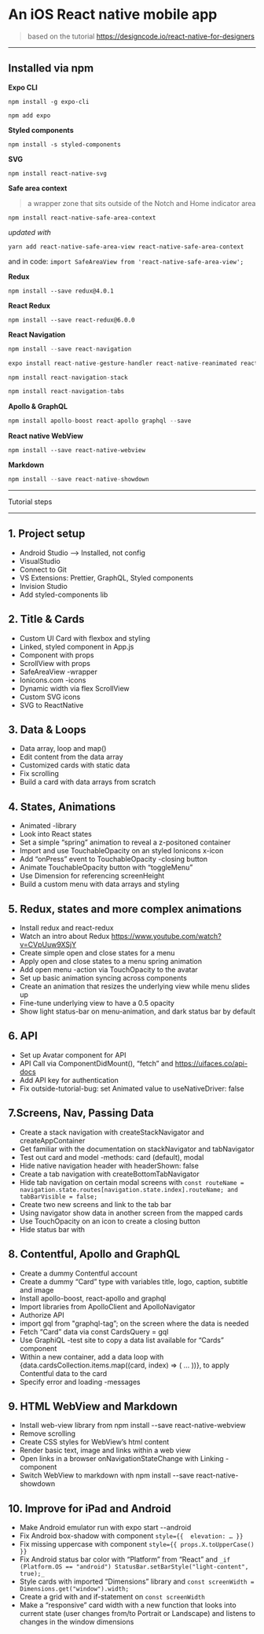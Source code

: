 # An iOS React native mobile app 
> based on the tutorial
https://designcode.io/react-native-for-designers

____________

## Installed via npm

**Expo CLI**

`npm install -g expo-cli`

`npm add expo`

**Styled components**

`npm install -s styled-components`

**SVG**

`npm install react-native-svg`

**Safe area context**

> a wrapper zone that sits outside of the Notch and Home indicator area

`npm install react-native-safe-area-context`

*updated with* 

`yarn add react-native-safe-area-view react-native-safe-area-context`

and in code: `import SafeAreaView from 'react-native-safe-area-view';`

**Redux**

`npm install --save redux@4.0.1`

**React Redux**

`npm install --save react-redux@6.0.0`

**React Navigation**

```js
npm install --save react-navigation

expo install react-native-gesture-handler react-native-reanimated react-native-screens react-native-safe-area-context @react-native-community/masked-view

npm install react-navigation-stack

npm install react-navigation-tabs
```

**Apollo & GraphQL**

```js
npm install apollo-boost react-apollo graphql --save
```

**React native WebView**

`npm install --save react-native-webview`

**Markdown**

```js
npm install --save react-native-showdown
```
_______________

Tutorial steps
_______________

## 1. Project setup
- Android Studio --> Installed, not config
- VisualStudio
- Connect to Git
- VS Extensions: Prettier, GraphQL, Styled components
- Invision Studio
- Add styled-components lib

## 2. Title & Cards
- Custom UI Card with flexbox and styling
- Linked, styled component in App.js
- Component with props
- ScrollView with props
- SafeAreaView -wrapper
- Ionicons.com -icons
- Dynamic width via flex ScrollView
- Custom SVG icons
- SVG to ReactNative

## 3. Data & Loops
- Data array, loop and map()
- Edit content from the data array
- Customized cards with static data
- Fix scrolling
- Build a card with data arrays from scratch

## 4. States, Animations
- Animated -library
- Look into React states
- Set a simple “spring” animation to reveal a z-positoned container
- Import and use TouchableOpacity on an styled Ionicons x-icon
- Add “onPress” event to TouchableOpacity -closing button
- Animate TouchableOpacity button with “toggleMenu”
- Use Dimension for referencing screenHeight
- Build a custom menu with data arrays and styling

## 5. Redux, states and more complex animations
- Install redux and react-redux
- Watch an intro about Redux https://www.youtube.com/watch?v=CVpUuw9XSjY
- Create simple open and close states for a menu
- Apply open and close states to a menu spring animation
- Add open menu -action via TouchOpacity to the avatar
- Set up basic animation syncing across components
- Create an animation that resizes the underlying view while menu slides up
- Fine-tune underlying view to have a 0.5 opacity
- Show light status-bar on menu-animation, and dark status bar by default

## 6. API
- Set up Avatar component for API
- API Call via ComponentDidMount(), “fetch” and https://uifaces.co/api-docs
- Add API key for authentication
- Fix outside-tutorial-bug: set Animated value to useNativeDriver: false

## 7.Screens, Nav, Passing Data
- Create a stack navigation with createStackNavigator and createAppContainer
- Get familiar with the documentation on stackNavigator and tabNavigator
- Test out card and model -methods: card (default), modal
- Hide native navigation header with headerShown: false
- Create a tab navigation with createBottomTabNavigator
- Hide tab navigation on certain modal screens with 
`const routeName = navigation.state.routes[navigation.state.index].routeName; and tabBarVisible = false;`
- Create two new screens and link to the tab bar
- Using navigator show data in another screen from the mapped cards
- Use TouchOpacity on an icon to create a closing button
- Hide status bar with <StatusBar hidden />

## 8. Contentful, Apollo and GraphQL
- Create a dummy Contentful account
- Create a dummy “Card” type with variables title, logo, caption, subtitle and image
- Install apollo-boost, react-apollo and graphql
- Import libraries from ApolloClient and ApolloNavigator
- Authorize API
- import gql from "graphql-tag”; on the screen where the data is needed
- Fetch “Card” data via const CardsQuery = gql
- Use GraphiQL -test site to copy a data list available for “Cards” component
- Within a new container, add a data loop with {data.cardsCollection.items.map((card, index) => ( … ))}, to apply Contentful data to the card
- Specify error and loading -messages

## 9. HTML WebView and Markdown
- Install web-view library from npm install --save react-native-webview
- Remove scrolling
- Create CSS styles for WebView’s html content
- Render basic text, image and links within a web view
- Open links in a browser onNavigationStateChange with Linking -component
- Switch WebView to markdown with npm install --save react-native-showdown

## 10. Improve for iPad and Android 

- Make Android emulator run with expo start --android
- Fix Android box-shadow with component `style={{  elevation: … }}`
- Fix missing uppercase with component `style={{ props.X.toUpperCase() }}`
- Fix Android status bar color with  “Platform” from “React” and 
`_if (Platform.OS == "android") StatusBar.setBarStyle("light-content", true);_`
- Style cards with imported “Dimensions” library and 
`const screenWidth = Dimensions.get("window").width;`
- Create a grid with and if-statement on `const screenWidth`
- Make a “responsive” card width with a new function that looks into current state (user changes from/to Portrait or Landscape) and listens to changes in the window dimensions
